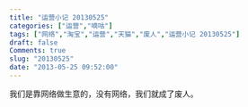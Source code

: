 ```yaml
---
title: "运营小记 20130525"
categories: ["运营","嘀咕"]
tags: ["网络","淘宝","运营","天猫","废人","运营小记 20130525"]
draft: false
Comments: true
slug: "20130525"
date: "2013-05-25 09:52:00"
---
```


我们是靠网络做生意的，没有网络，我们就成了废人。


